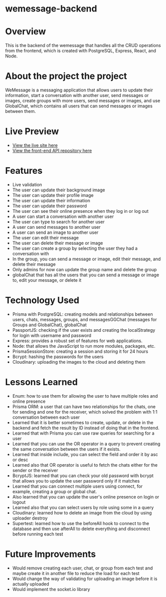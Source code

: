 # wemessage-backend

# Overview

This is the backend of the wemessage that handles all the CRUD operations from the frontend, which is created with PostgreSQL, Express, React, and Node.

# About the project the project

WeMessage is a messaging application that allows users to update their information, start a conversation with another user, send messages or images, create groups with more users, send messages or images, and use GlobalChat, which contains all users that can send messages or images between them.

# Live Preview

- [View the live site here](https://wemessage-frontend-git-main-preslav977s-projects.vercel.app/login)
- [View the front-end API repository here](https://github.com/Preslav977/wemessage-frontend)

# Features

- Live validation
- The user can update their background image
- The user can update their profile image
- The user can update their information
- The user can update their password
- The user can see their online presence when they log in or log out
- A user can start a conversation with another user
- The user can type to search for another user
- A user can send messages to another user
- A user can send an image to another user
- The user can edit their message
- The user can delete their message or image
- The user can create a group by selecting the user they had a conversation with
- In the group, you can send a message or image, edit their message, and delete their message
- Only admins for now can update the group name and delete the group
- globalChat that has all the users that you can send a message or image to, edit your message, or delete it

# Technology Used

- Prisma with PostgreSQL: creating models and relationships between users, chats, messages, groups, and messagesGGChat (messages for Groups and GlobalChat), globalChat
- PassportJS: checking if the user exists and creating the localStrategy for login with username and password
- Express: provides a robust set of features for web applications.
- Node: that allows the JavaScript to run more modules, packages, etc.
- PrismaSessionStore: creating a session and storing it for 24 hours
- Bcrypt: hashing the passwords for the users
- Cloudinary: uploading the images to the cloud and deleting them

# Lessons Learned

- Enum: how to use them for allowing the user to have multiple roles and online presence
- Prisma ORM: a user that can have two relationships for the chats, one for sending and one for the receiver, which solved the problem with 1:1 conversation between each user
- Learned that it is better sometimes to create, update, or delete in the backend and fetch the result by ID instead of doing that in the frontend.
- Learned that with Prisma you can use raw queries for searching for a user
- Learned that you can use the OR operator in a query to prevent creating the same conversation between the users if it exists.
- Learned that inside include, you can select the field and order it by asc or desc
- Learned also that OR operator is useful to fetch the chats either for the sender or the receiver
- BcryptJS: learned that you can check your old password with bcrypt that allows you to update the user password only if it matches
- Learned that you can connect multiple users using connect, for example, creating a group or global chat.
- Also learned that you can update the user's online presence on login or logout
- Learned also that you can select users by role using some in a query
- Cloudinary: learned how to delete an image from the cloud by using uploader destroy
- Supertest: learned how to use the beforeAll hook to connect to the database and then use afterAll to delete everything and disconnect before running each test

# Future Improvements

- Would remove creating each user, chat, or group from each test and maybe create it in another file to reduce the load for each test
- Would change the way of validating for uploading an image before it is actually uploaded
- Would implement the socket.io library
